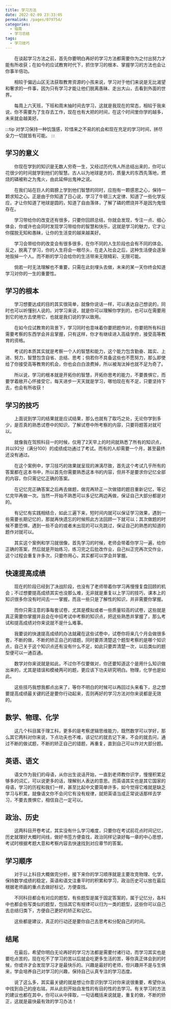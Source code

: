 ```yaml
---
title: 学习方法
date: 2022-02-09 23:33:05
permalink: /pages/079754/
categories:
  - 指南
  - 学习总结
tags:
  - 学习技巧
---
```

&emsp;&emsp;在谈起学习方法之前，首先你要明白再好的学习方法都需要你为之付出努力才能有所收获；在如今的应试教育时代下，抓住学习的根本、掌握学习的方法也会让你事半倍功。

&emsp;&emsp;相较于偏远山区无法获取教育资源的小孩来说，学习对于他们来说是无比渴望和奢求的一件事，因为只有学习才能让他们脱离愚昧、走出大山，去看到外面的世界。

&emsp;&emsp;每周上六天班，下班和周末抽时间去学习，这就是我现在的常态，相较于我来说，你不需要为了生存去工作，现在也有大把的时间，在这个时间里你学的越多，未来就会越美好。

:::tip
对学习保持一种饥饿感，珍惜来之不易的机会和现在充足的学习时间，拼尽全力一切就皆有可能。
:::

## 学习的意义
&emsp;&emsp;你现在学到的知识是无数人穷奇一生，又经过历代伟人所总结出来的，你可以花很少的时间就学到他们的智慧。古人以为地球是方的，质量大的东西先落地，燃烧的磷被称之为鬼火，由此延伸出鬼神之说。

&emsp;&emsp;在我们站在巨人的肩膀上学到他们智慧的同时，应抱有一颗感恩之心，保持一颗求知之心。正是由于你知道了日心说，学习了牛顿三大定律、知道了一些化学反应，才让你知道了地球是圆的，知道了自由落体，了解了磷的燃烧并不是因为鬼怪存在。

&emsp;&emsp;学习带给你的改变还有很多，只要你回顾总结，你就会发现，专注一点、细心体会，你或许也会同时发现学习带给你的智慧和快乐，这就是学习的魅力，它才让你摆脱无知和愚昧，让你的生活变的越来越美好。

&emsp;&emsp;学习会带给你的改变会有很多很多，在你不同的人生阶段也会有不同的体会。反之，脱离了学习，你的人生将会一眼尽头，在走入社会之后，这种生活便会逐渐地毁掉一个人。而不断的学习会给你的生活带来无限精彩、无限可能。

&emsp;&emsp;倘若一时无法理解也不重要，只需在此刻埋头去做，未来的某一天你终会知道学习对你的一生的重要性。

## 学习的根本
&emsp;&emsp;学习想要达成的目的其实很简单，就像你说话一样，可以表达自己想说的，同时也可以听懂别人说的。对学习来说，就是你可以理解你学到的，也可以在需要用到它的地方去使用它，也就是我们说的学以致用。

&emsp;&emsp;在如今应试教育的背景下，学习同时也意味着你要把题作对，你要把所有科目需要考察的东西学会并且掌握，只有这样，你才有继续进入高级学府，接受高等教育的资格。

&emsp;&emsp;考试的本质其实就是考察一个人的智慧和能力，这个能力包含勤奋、踏实、上进、努力，智慧包含自省、总结、思考；倘若你不具备这些也不愿努力，那么即使给了你接受高等教育的机会，你也会白白浪费掉，所以被淘汰掉也就不足为奇了。

&emsp;&emsp;所以说，学习的根本就是开拓你的智慧，开拓你思考的能力，不要畏惧它，而要学着敞开心怀接受它，每天进步一天天就是学习，哪怕现在有不足，只要坚持下去，也会有所收获！

## 学习的技巧
&emsp;&emsp;上面说到学习的结果就是应试结果，那么也就有了取巧之处，无论你学到多少，是否真的熟悉试卷中的知识，了解试卷中所考察的内容，只要将题答对就可以。

&emsp;&emsp;就像我在驾照科目一的时候，仅用了2天早上的时间就熟悉了所有的知识点，并以92分（满分100）的成绩成功通过了考试。而有的人却需要一个月，甚至最终还没有通过。

&emsp;&emsp;在这个案例中，学习技巧的效果就呈现的淋漓尽致，首先这个考试几乎所有的答案都在这本书中，所以首先你需要熟悉这本书的内容，但并不是要求你记忆全部的内容，你只需记忆正确的答案。

&emsp;&emsp;在记忆完正确答案之后再去做题，做完再矫正一次做错的题目重新记忆，等记忆完毕再做一次。当然一开始不熟悉可以多记忆两边再做，保证自己大部分都是对的。

&emsp;&emsp;有记忆有实践相结合，如此三遍下来，短时间内就可以保证学习效果，遇到一些需要长期记忆的，那就再快遗忘的时候照此方法回顾一下就可以；其次做题的时候不要恐惧，遇到一些不会的或者未出现的可以先跳过，保证自己的熟悉的知道的题作对就可以。

&emsp;&emsp;其实这个案例和学习就很像，首先学习的时候，老师会带着你学习一遍，给你正确的答案，然后就是开始练习，练习完之后批改作业，自己纠正完再次交作业，这个过程会重复许多次，只要你用心，其实都可以学会并掌握。

## 快速提高成绩
&emsp;&emsp;现在的阶段已经到了决战阶段，也没有了老师带着你学习再慢慢复盘回顾的机会；不过想要提高成绩其实也没那么难，无非就是重复以上学习的技巧，课本上的知识很多你没有时间去一一掌握，而且一些只是了解性的知识，并非需要你掌握。

&emsp;&emsp;而你只需注意的事每套试卷，尤其是模拟或者一些质量较高的试卷，这些就是真正需要你掌握并且会在中招考试中考察的知识点，把这些熟悉并掌握了，那么考试和提高成绩对你来说就不是什么难事。

&emsp;&emsp;我要说的快速提高成绩的办法就藏在这些试卷中，试卷你将来几个月会做很多套，不断的做，不断的矫正自己的错题，同时要弄清楚这个题型考察的是哪个知识点，自己关于这个知识点还有没有什么不足，如此只要弄清楚一次，以后类似的题型便可以一通百通。

&emsp;&emsp;数学对你来说就是如此，不过你不仅要做对，你还要知道这个是用什么知识做出来的，尤其是错误和模棱两可的题，更应该下功夫研究明白。物理，化学也是如此。

&emsp;&emsp;这些技巧我想我都点出来了，等你不明白的时候可以再回过头来看下，总之想要提高成绩最关键的还是要你行动起来，否则再好的学习方法对你来说都是无效的。

## 数学、物理、化学
&emsp;&emsp;这几个科目属于理工科，更多的是考察逻辑思维能力，既然数学可以学好，那么其它两科对你来说，下点功夫也不难，该记忆的就去记下来，不会的就去问，通过不断的做试题，不断的矫正自己的错题，再重复，直到自己可以作对大部分题。

## 英语、语文
&emsp;&emsp;语文作为我们的母语，从你出生说话开始，一直到老师教你识字，慢慢积累足够多的词汇，可以说更多的话，理解别人表达的意思。而英语其实也是其它国家的母语，学习的历程和我们一样，甚至比起中文要简单许多，如今觉得它难就是缺乏学习与积累，就像语文你不会问它有没有规律，就把英语当成正常说话那样去学习，不要去畏惧它，相信自己一定可以。

## 政治、历史
&emsp;&emsp;这两科目开卷考试，其实没有什么学习难度，只要你在考试前花点时间记忆，历史就理好大概时间线，做好书签方便查找，政治同样记录好每一章的中心思想，考试时根据考题大意和考察内容去快速找到对应章节的答案。

## 学习顺序
&emsp;&emsp;对于以上科目大概做完分析，接下来你的学习顺序就是主要攻克物理、化学，保持数学成绩的稳定，英语和语文注重平时的积累和学习，政治历史可以放在最后根据老师画的重点去做好标记，方便查找。

&emsp;&emsp;不同科目都会有对应的题型，有些题型是属于固定答案的，属于记忆分，各科中也都会些写类似的题型，包括其它有规律可以归为一类的题型，这些你可以自己去总结归类下，方便自己更好的矫正和记忆。

&emsp;&emsp;这些都是建议，真正的行动还是要你自己去思考和分配自己的时间。

## 结尾
&emsp;&emsp;在最后，希望你明白无论再好的学习方法都是需要付诸行动，而学习其实也是要吃点苦的，现在吃不了学习的苦以后就会吃更多生活的苦，等你真正体会到的时候，你或许才会发现学习才是最快乐的。兴趣是最好的老师，但兴趣并不是与生俱来，学会培养自己对学习的兴趣，保持自己认真专注的学习态度。

&emsp;&emsp;说了这么多，其实最关键的就是想让你意识到学习对你来说很重要，希望你从中找到自己的座右铭，并从此刻开始自发性的有目的性的去学习。有关学习的方法的建议也都在其中，你可以从中择取，一句话概括来说就是，重复的做，不断的矫正，这就是最快最有效的学习办法！

<!--
&emsp;&emsp;
&emsp;&emsp;题型 
例如日心说、牛顿三大定律、化学反应方程式，学习就是为了学习先人到传承下来的知识，让你在这个社会更好的生活。

学习技巧无非就是学会思考，学着更好的理解你学习的内容，再加上足够的努力，它起到的作用更多的是锦上添花，如虎添翼；当然对于你来说也可以是雪中送炭。-->